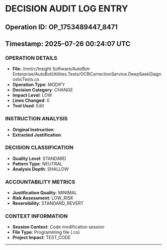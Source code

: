 # DECISION AUDIT LOG ENTRY
## Operation ID: OP_1753489447_8471
## Timestamp: 2025-07-26 00:24:07 UTC

### OPERATION DETAILS
- **File**: /mnt/c/Insight Software/AutoBot-Enterprise/AutoBotUtilities.Tests/OCRCorrectionService.DeepSeekDiagnosticTests.cs
- **Operation Type**: MODIFY
- **Decision Category**: CHANGE
- **Impact Level**: LOW
- **Lines Changed**: 0
- **Tool Used**: Edit

### INSTRUCTION ANALYSIS
- **Original Instruction**: 
- **Extracted Justification**: 

### DECISION CLASSIFICATION
- **Quality Level**: STANDARD
- **Pattern Type**: NEUTRAL
- **Analysis Depth**: SHALLOW

### ACCOUNTABILITY METRICS
- **Justification Quality**: MINIMAL
- **Risk Assessment**: LOW_RISK
- **Reversibility**: STANDARD_REVERT

### CONTEXT INFORMATION
- **Session Context**: Code modification session
- **File Type**: Programming file (.cs)
- **Project Impact**: TEST_CODE

---
